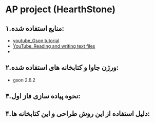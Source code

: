 AP project (HearthStone) 
====
۱.منابع استفاده شده:
------
* [youtube_Gson tutorial](https://www.youtube.com/playlist?list=PLpUMhvC6l7AOy4UEORSutzFus98n-Es_l)
* [YouTube_Reading and writing text files](https://www.youtube.com/watch?v=BxCbxfpwC7Q)
* 


۲.ورژن جاوا و کتابخانه های استفاده شده:
--
* gson 2.6.2



۳.نحوه پیاده سازی فاز اول:
---


۴.دلیل استفاده از این روش طراحی و این کتابخانه ها:
----

